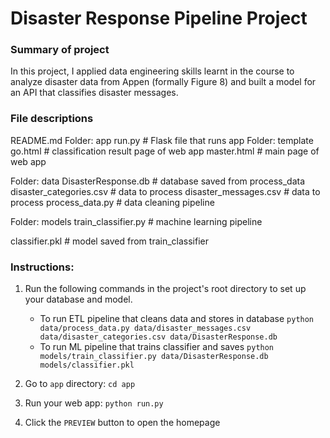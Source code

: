 
# Disaster Response Pipeline Project
### Summary of project

In this project, I applied data engineering skills learnt in the course to analyze disaster data from Appen (formally Figure 8) and built a model for an API that classifies disaster messages.

### File descriptions
README.md
Folder: app
	 run.py # Flask file that runs app
	 Folder: template
    	 go.html # classification result page of web app
    	 master.html # main page of web app
         
Folder: data
	 DisasterResponse.db # database saved from process_data
	 disaster_categories.csv # data to process
	 disaster_messages.csv # data to process
	 process_data.py # data cleaning pipeline
     
Folder: models
	 train_classifier.py # machine learning pipeline

classifier.pkl # model saved from train_classifier

### Instructions:
1. Run the following commands in the project's root directory to set up your database and model.

    - To run ETL pipeline that cleans data and stores in database
        `python data/process_data.py data/disaster_messages.csv data/disaster_categories.csv data/DisasterResponse.db`
    - To run ML pipeline that trains classifier and saves
        `python models/train_classifier.py data/DisasterResponse.db models/classifier.pkl`

2. Go to `app` directory: `cd app`

3. Run your web app: `python run.py`

4. Click the `PREVIEW` button to open the homepage
